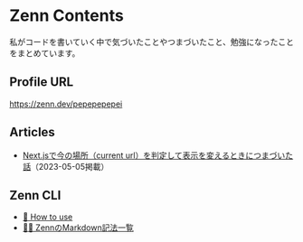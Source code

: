 # Zenn Contents

私がコードを書いていく中で気づいたことやつまづいたこと、勉強になったことをまとめています。

## Profile URL

<https://zenn.dev/pepepepepei>

## Articles

- [Next.jsで今の場所（current url）を判定して表示を変えるときにつまづいた話](https://zenn.dev/pepepepepei/articles/4f7abbd7bf444d)（2023-05-05掲載）

## Zenn CLI

- [📘 How to use](https://zenn.dev/zenn/articles/zenn-cli-guide)
- [👩‍💻 ZennのMarkdown記法一覧](https://zenn.dev/zenn/articles/markdown-guide)
